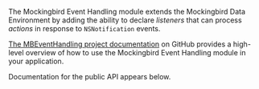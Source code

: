 The Mockingbird Event Handling module extends the Mockingbird Data Environment by adding the ability to declare *listeners* that can process *actions* in response to `NSNotification` events.

[The MBEventHandling project documentation](https://github.com/emaloney/MBEventHandling/blob/master/README.md) on GitHub provides a high-level overview of how to use the Mockingbird Event Handling module in your application.

Documentation for the public API appears below.